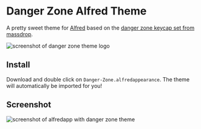 # Danger Zone Alfred Theme

A pretty sweet theme for [Alfred](https://www.alfredapp.com/) based on the [danger zone keycap set from massdrop](https://www.massdrop.com/buy/danger-zone-sa-keycap-set).

![screenshot of danger zone theme logo](https://user-images.githubusercontent.com/6676674/30597897-5f3203c8-9d26-11e7-9013-b50de524403a.png)

## Install

Download and double click on `Danger-Zone.alfredappearance`. The theme will automatically be imported for you!

## Screenshot

![screenshot of alfredapp with danger zone theme](https://user-images.githubusercontent.com/6676674/30558517-bd31a656-9c7f-11e7-86d5-d0831bfb11fd.png)
